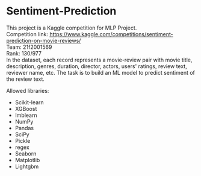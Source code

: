 # Sentiment-Prediction
This project is a Kaggle competition for MLP Project.  
Competition link: https://www.kaggle.com/competitions/sentiment-prediction-on-movie-reviews/  
Team: 21f2001569  
Rank: 130/977  
In the dataset, each record represents a movie-review pair with movie title, description, genres, duration, director, actors, users' ratings, review text, reviewer name, etc. The task is to build an ML model to predict sentiment of the review text.  

Allowed libraries:   
* Scikit-learn
* XGBoost
* Imblearn
*  NumPy
* Pandas
* SciPy
* Pickle
* regex
* Seaborn
* Matplotlib
* Lightgbm 
